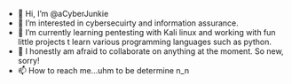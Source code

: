 - 👋 Hi, I’m @aCyberJunkie
- 👀 I’m interested in cybersecuirty and information assurance.
- 🌱 I’m currently learning pentesting with Kali linux and working with fun little projects t learn various programming languages such as python.
- 💞️ I honestly am afraid to collaborate on anything at the moment. So new, sorry!
- 📫 How to reach me...uhm to be determine n_n
